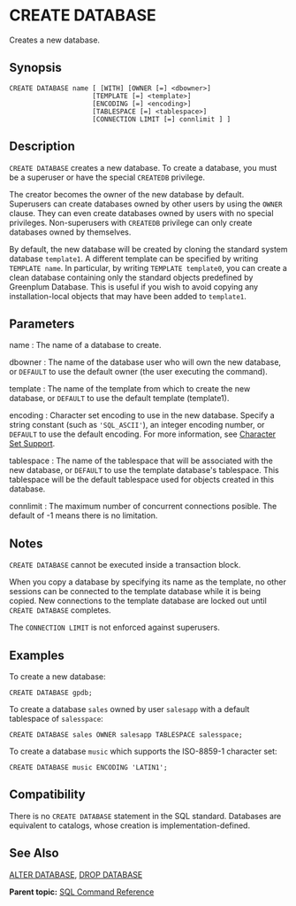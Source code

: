 # CREATE DATABASE 

Creates a new database.

## Synopsis 

``` {#sql_command_synopsis}
CREATE DATABASE name [ [WITH] [OWNER [=] <dbowner>]
                     [TEMPLATE [=] <template>]
                     [ENCODING [=] <encoding>]
                     [TABLESPACE [=] <tablespace>]
                     [CONNECTION LIMIT [=] connlimit ] ]
```

## Description 

`CREATE DATABASE` creates a new database. To create a database, you must be a superuser or have the special `CREATEDB` privilege.

The creator becomes the owner of the new database by default. Superusers can create databases owned by other users by using the `OWNER` clause. They can even create databases owned by users with no special privileges. Non-superusers with `CREATEDB` privilege can only create databases owned by themselves.

By default, the new database will be created by cloning the standard system database `template1`. A different template can be specified by writing `TEMPLATE name`. In particular, by writing `TEMPLATE template0`, you can create a clean database containing only the standard objects predefined by Greenplum Database. This is useful if you wish to avoid copying any installation-local objects that may have been added to `template1`.

## Parameters 

name
:   The name of a database to create.

dbowner
:   The name of the database user who will own the new database, or `DEFAULT` to use the default owner \(the user executing the command\).

template
:   The name of the template from which to create the new database, or `DEFAULT` to use the default template \(template1\).

encoding
:   Character set encoding to use in the new database. Specify a string constant \(such as `'SQL_ASCII'`\), an integer encoding number, or `DEFAULT` to use the default encoding. For more information, see [Character Set Support](../character_sets.html).

tablespace
:   The name of the tablespace that will be associated with the new database, or `DEFAULT` to use the template database's tablespace. This tablespace will be the default tablespace used for objects created in this database.

connlimit
:   The maximum number of concurrent connections posible. The default of -1 means there is no limitation.

## Notes 

`CREATE DATABASE` cannot be executed inside a transaction block.

When you copy a database by specifying its name as the template, no other sessions can be connected to the template database while it is being copied. New connections to the template database are locked out until `CREATE DATABASE` completes.

The `CONNECTION LIMIT` is not enforced against superusers.

## Examples 

To create a new database:

```
CREATE DATABASE gpdb;
```

To create a database `sales` owned by user `salesapp` with a default tablespace of `salesspace`:

```
CREATE DATABASE sales OWNER salesapp TABLESPACE salesspace;
```

To create a database `music` which supports the ISO-8859-1 character set:

```
CREATE DATABASE music ENCODING 'LATIN1';
```

## Compatibility 

There is no `CREATE DATABASE` statement in the SQL standard. Databases are equivalent to catalogs, whose creation is implementation-defined.

## See Also 

[ALTER DATABASE](ALTER_DATABASE.html), [DROP DATABASE](DROP_DATABASE.html)

**Parent topic:** [SQL Command Reference](../sql_commands/sql_ref.html)

